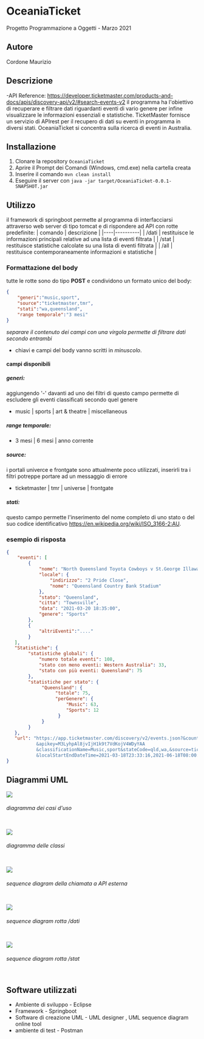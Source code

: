 # OceaniaTicket
Progetto Programmazione a Oggetti - Marzo 2021
## Autore
Cordone Maurizio
## Descrizione
-API Reference: https://developer.ticketmaster.com/products-and-docs/apis/discovery-api/v2/#search-events-v2
il programma ha l'obiettivo di recuperare e filtrare dati riguardanti eventi di vario genere per infine visualizzare le informazioni essenziali e statistiche.
TicketMaster fornisce un servizio di APIrest per il recupero di dati su eventi in programma in diversi stati. OceaniaTicket si concentra sulla ricerca di eventi in Australia.
## Installazione
1. Clonare la repository `OceaniaTicket`
2. Aprire il Prompt dei Comandi (Windows, cmd.exe) nella cartella creata
3. Inserire il comando `mvn clean install`
4. Eseguire il server con `java -jar target/OceaniaTicket-0.0.1-SNAPSHOT.jar`
## Utilizzo
il framework di springboot permette al programma di interfacciarsi attraverso web server di tipo tomcat e di rispondere ad API con rotte predefinite:
| comando | descrizione |
|----|----------|
| /dati | restituisce le informazioni principali relative ad una lista di eventi filtrata |
| /stat | restituisce statistiche calcolate su una lista di eventi filtrata |
| /all  | restituisce contemporaneamente informazioni e statistiche |
### Formattazione del body
tutte le rotte sono do tipo **POST** e condividono un formato unico del body:
```json 
{
    "generi":"music,sport",
    "source":"ticketmaster,tmr",
    "stati":"wa,queensland",
    "range temporale":"3 mesi"
}
```
*separare il contenuto dei campi con una virgola permette di filtrare dati secondo entrambi*
- chiavi e campi del body vanno scritti in *minuscolo*.
#### campi disponibili
##### generi:
aggiungendo '-' davanti ad uno dei filtri di questo campo permette di escludere gli eventi classificati secondo quel genere
-  music | sports | art & theatre | miscellaneous 
##### range temporale:
-  3 mesi | 6 mesi | anno corrente 
##### source:
i portali univerce e frontgate sono attualmente poco utilizzati, inserirli tra i filtri potreppe portare ad un messaggio di errore
-  ticketmaster | tmr | universe | frontgate 
##### stati:
questo campo permette l'inserimento del nome completo di uno stato o del suo codice identificativo
https://en.wikipedia.org/wiki/ISO_3166-2:AU.
### esempio di risposta
```json 
{
    "eventi": [
        {
            "nome": "North Queensland Toyota Cowboys v St.George Illawarra Dragons(Round 2)",
            "locale": {
                "indirizzo": "2 Pride Close",
                "nome": "Queensland Country Bank Stadium"
            },
            "stato": "Queensland",
            "citta": "Townsville",
            "data": "2021-03-20 18:35:00",
            "genere": "Sports"
        },
        {
            "altriEventi":"...."
        }
   ],     
   "Statistiche": {
        "statistiche globali": {
            "numero totale eventi": 108,
            "stato con meno eventi: Western Australia": 33,
            "stato con più eventi: Queensland": 75
        },
        "statistiche per stato": {
             "Queensland": {
                  "totale": 75,
                  "perGenere": {
                      "Music": 63,
                      "Sports": 12
                   }
             }
        }
   },
   "url": "https://app.ticketmaster.com/discovery/v2/events.json?&countryCode=AU&size=200
           &apikey=M3LyhpAl8jvIjH1k9t7VdKojV4WDyYAA
           &classificationName=Music,sport&stateCode=qld,wa,&source=ticketmaster
           &localStartEndDateTime=2021-03-18T23:33:16,2021-06-18T08:00:25"
}
```
## Diagrammi UML
<p>
  <img src = "https://github.com/CordoneMaurizio/ProgettoMarzo/blob/main/OceaniaTicket%20Use%20Case%20Diagram.png">
    <h6> diagramma dei casi d'uso
    </h6>
  <img>
 </p>
 <p>
  <img src = "https://github.com/CordoneMaurizio/ProgettoMarzo/blob/main/Oceania%20Ticket%20Class%20Diagram.png">
    <h6> diagramma delle classi
    </h6>
  <img>
 </p><p>
  <img src = "https://github.com/CordoneMaurizio/ProgettoMarzo/blob/main/API%20call.png">
    <h6> sequence diagram della chiamata a API esterna 
    </h6>
  <img>
 </p><p>
  <img src = "https://github.com/CordoneMaurizio/ProgettoMarzo/blob/main/_dati.png">
    <h6> sequence diagram rotta /dati
    </h6>
  <img>
 </p><p>
  <img src = "https://github.com/CordoneMaurizio/ProgettoMarzo/blob/main/_stat.png">
    <h6> sequence diagram rotta /stat
    </h6>
  <img>
 </p>
 
 ## Software utilizzati

- Ambiente di sviluppo - Eclipse
- Framework - Springboot
- Software di creazione UML - UML designer , UML sequence diagram online tool
- ambiente di test - Postman

